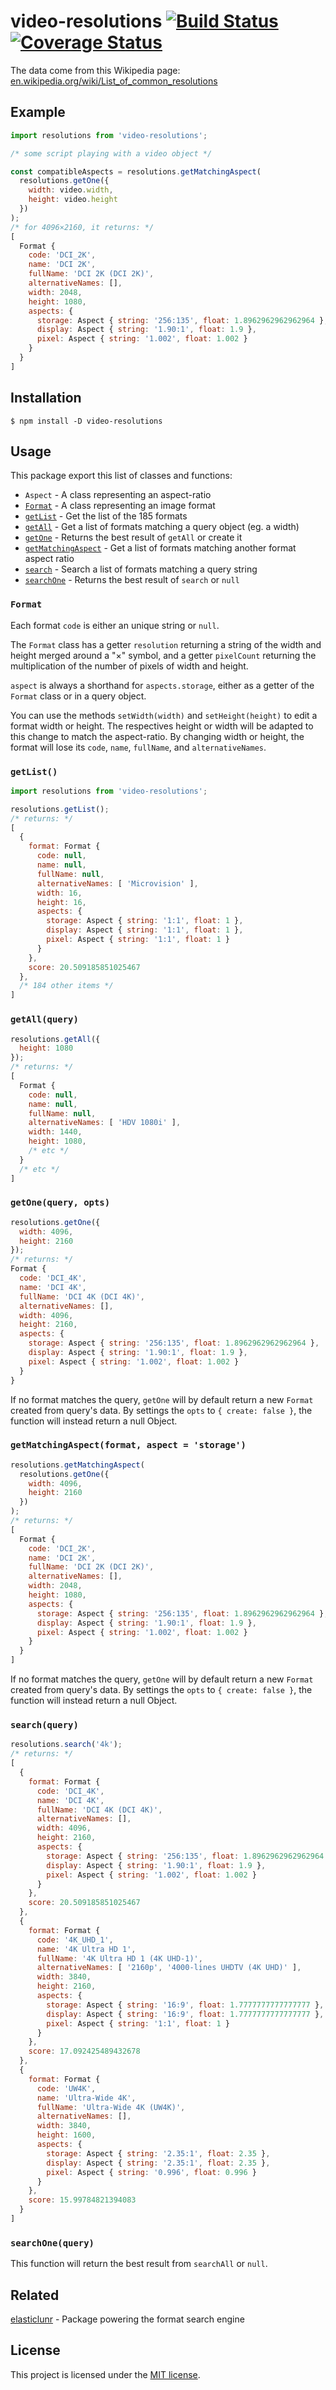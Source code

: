 # video-resolutions [![Build Status][travis badge]][travis link] [![Coverage Status][coveralls badge]][coveralls link]

The data come from this Wikipedia page: 
[en.wikipedia.org/wiki/List_of_common_resolutions][wikipedia]

## Example

```js
import resolutions from 'video-resolutions';

/* some script playing with a video object */

const compatibleAspects = resolutions.getMatchingAspect(
  resolutions.getOne({
    width: video.width,
    height: video.height
  })
);
/* for 4096×2160, it returns: */
[
  Format {
    code: 'DCI_2K',
    name: 'DCI 2K',
    fullName: 'DCI 2K (DCI 2K)',
    alternativeNames: [],
    width: 2048,
    height: 1080,
    aspects: {
      storage: Aspect { string: '256:135', float: 1.8962962962962964 },
      display: Aspect { string: '1.90:1', float: 1.9 },
      pixel: Aspect { string: '1.002', float: 1.002 }
    }
  }
]
```

## Installation

```console
$ npm install -D video-resolutions
```

## Usage

This package export this list of classes and functions:

- `Aspect` - A class representing an aspect-ratio
- [`Format`](#format) - A class representing an image format
- [`getList`](#getlist) - Get the list of the 185 formats
- [`getAll`](#getallquery) - Get a list of formats matching a query object (eg. 
a width)
- [`getOne`](#getonequery-opts) - Returns the best result of `getAll` or create 
it
- [`getMatchingAspect`](#getmatchingaspectformat-aspect--storage) - Get a list 
of formats matching another format aspect 
ratio
- [`search`](#searchquery) - Search a list of formats matching a query string
- [`searchOne`](#searchonequery) - Returns the best result of `search` or `null`

### `Format`

Each format `code` is either an unique string or `null`.

The `Format` class has a getter `resolution` returning a string of the width 
and height merged around a "×" symbol, and a getter `pixelCount` returning the 
multiplication of the number of pixels of width and height.

`aspect` is always a shorthand for `aspects.storage`, either as a getter of 
the `Format` class or in a query object.

You can use the methods `setWidth(width)` and `setHeight(height)` to edit a 
format width or height. The respectives height or width will be adapted to this 
change to match the aspect-ratio. By changing width or height, the format will 
lose its `code`, `name`, `fullName`, and `alternativeNames`.

### `getList()`

```js
import resolutions from 'video-resolutions';

resolutions.getList();
/* returns: */
[
  {
    format: Format {
      code: null,
      name: null,
      fullName: null,
      alternativeNames: [ 'Microvision' ],
      width: 16,
      height: 16,
      aspects: {
        storage: Aspect { string: '1:1', float: 1 },
        display: Aspect { string: '1:1', float: 1 },
        pixel: Aspect { string: '1:1', float: 1 }
      }
    },
    score: 20.509185851025467
  },
  /* 184 other items */
]
```

### `getAll(query)`

```js
resolutions.getAll({
  height: 1080
});
/* returns: */
[
  Format {
    code: null,
    name: null,
    fullName: null,
    alternativeNames: [ 'HDV 1080i' ],
    width: 1440,
    height: 1080,
    /* etc */
  }
  /* etc */
]
```

### `getOne(query, opts)`

```js
resolutions.getOne({
  width: 4096,
  height: 2160
});
/* returns: */
Format {
  code: 'DCI_4K',
  name: 'DCI 4K',
  fullName: 'DCI 4K (DCI 4K)',
  alternativeNames: [],
  width: 4096,
  height: 2160,
  aspects: {
    storage: Aspect { string: '256:135', float: 1.8962962962962964 },
    display: Aspect { string: '1.90:1', float: 1.9 },
    pixel: Aspect { string: '1.002', float: 1.002 }
  }
}
```

If no format matches the query, `getOne` will by default return a new `Format` 
created from query's data. By settings the `opts` to `{ create: false }`, the 
function will instead return a null Object.

### `getMatchingAspect(format, aspect = 'storage')`

```js
resolutions.getMatchingAspect(
  resolutions.getOne({
    width: 4096,
    height: 2160
  })
);
/* returns: */
[
  Format {
    code: 'DCI_2K',
    name: 'DCI 2K',
    fullName: 'DCI 2K (DCI 2K)',
    alternativeNames: [],
    width: 2048,
    height: 1080,
    aspects: {
      storage: Aspect { string: '256:135', float: 1.8962962962962964 },
      display: Aspect { string: '1.90:1', float: 1.9 },
      pixel: Aspect { string: '1.002', float: 1.002 }
    }
  }
]
```

If no format matches the query, `getOne` will by default return a new `Format` 
created from query's data. By settings the `opts` to `{ create: false }`, the 
function will instead return a null Object.

### `search(query)`

```js
resolutions.search('4k');
/* returns: */
[
  {
    format: Format {
      code: 'DCI_4K',
      name: 'DCI 4K',
      fullName: 'DCI 4K (DCI 4K)',
      alternativeNames: [],
      width: 4096,
      height: 2160,
      aspects: {
        storage: Aspect { string: '256:135', float: 1.8962962962962964 },
        display: Aspect { string: '1.90:1', float: 1.9 },
        pixel: Aspect { string: '1.002', float: 1.002 }
      }
    },
    score: 20.509185851025467
  },
  {
    format: Format {
      code: '4K_UHD_1',
      name: '4K Ultra HD 1',
      fullName: '4K Ultra HD 1 (4K UHD-1)',
      alternativeNames: [ '2160p', '4000-lines UHDTV (4K UHD)' ],
      width: 3840,
      height: 2160,
      aspects: {
        storage: Aspect { string: '16:9', float: 1.7777777777777777 },
        display: Aspect { string: '16:9', float: 1.7777777777777777 },
        pixel: Aspect { string: '1:1', float: 1 }
      }
    },
    score: 17.092425489432678
  },
  {
    format: Format {
      code: 'UW4K',
      name: 'Ultra-Wide 4K',
      fullName: 'Ultra-Wide 4K (UW4K)',
      alternativeNames: [],
      width: 3840,
      height: 1600,
      aspects: {
        storage: Aspect { string: '2.35:1', float: 2.35 },
        display: Aspect { string: '2.35:1', float: 2.35 },
        pixel: Aspect { string: '0.996', float: 0.996 }
      }
    },
    score: 15.99784821394083
  }
]
```

### `searchOne(query)`

This function will return the best result from `searchAll` or `null`.

## Related

[elasticlunr][elasticlunr] - Package powering the format search engine

## License

This project is licensed under the [MIT license](LICENSE).

[travis badge]: https://travis-ci.com/dimitrinicolas/video-resolutions.svg?branch=master
[travis link]: https://travis-ci.com/dimitrinicolas/video-resolutions
[coveralls badge]: https://coveralls.io/repos/github/dimitrinicolas/video-resolutions/badge.svg?branch=master
[coveralls link]: https://coveralls.io/github/dimitrinicolas/video-resolutions?branch=master

[wikipedia]: https://en.wikipedia.org/wiki/List_of_common_resolutions
[elasticlunr]: https://www.npmjs.com/package/elasticlunr
